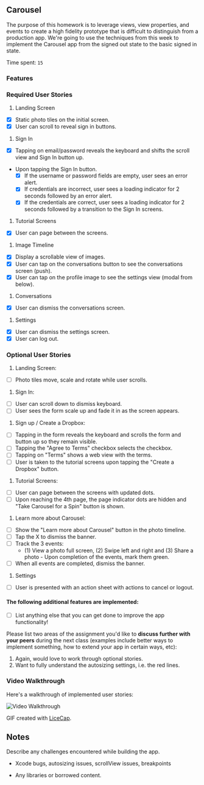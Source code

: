 ## Carousel

The purpose of this homework is to leverage views, view properties, and events to create a high fidelity prototype that is difficult to distinguish from a production app. We're going to use the techniques from this week to implement the Carousel app from the signed out state to the basic signed in state.

Time spent: `15`

### Features

### Required User Stories

1. Landing Screen
  - [x] Static photo tiles on the initial screen.
  - [x] User can scroll to reveal sign in buttons.
1. Sign In
  - [x] Tapping on email/password reveals the keyboard and shifts the scroll view and Sign In button up.
  - Upon tapping the Sign In button.
     - [x] If the username or password fields are empty, user sees an error alert.
     - [x] If credentials are incorrect, user sees a loading indicator for 2 seconds followed by an error alert.
     - [x] If the credentials are correct, user sees a loading indicator for 2 seconds followed by a transition to the Sign In screens.
1. Tutorial Screens
  - [x] User can page between the screens.
1. Image Timeline
  - [x] Display a scrollable view of images.
  - [x] User can tap on the conversations button to see the conversations screen (push).
  - [x] User can tap on the profile image to see the settings view (modal from below).
1. Conversations
  - [x] User can dismiss the conversations screen.
1. Settings
  - [x] User can dismiss the settings screen.
  - [x] User can log out.

### Optional User Stories

1. Landing Screen:  
  - [ ] Photo tiles move, scale and rotate while user scrolls.
1. Sign In:
  - [ ] User can scroll down to dismiss keyboard.
  - [ ] User sees the form scale up and fade it in as the screen appears.
1. Sign up / Create a Dropbox:
  - [ ] Tapping in the form reveals the keyboard and scrolls the form and button up so they remain visible.
  - [ ] Tapping the "Agree to Terms" checkbox selects the checkbox.
  - [ ] Tapping on "Terms" shows a web view with the terms.
  - [ ] User is taken to the tutorial screens upon tapping the "Create a Dropbox" button.
1. Tutorial Screens:
  - [ ] User can page between the screens with updated dots.
  - [ ] Upon reaching the 4th page, the page indicator dots are hidden and "Take Carousel for a Spin" button is shown.
1. Learn more about Carousel:
  - [ ] Show the "Learn more about Carousel" button in the photo timeline.
  - [ ] Tap the X to dismiss the banner.
  - [ ] Track the 3 events:
     - (1) View a photo full screen, (2) Swipe left and right and (3) Share a photo  - Upon completion of the events, mark them green.
  - [ ] When all events are completed, dismiss the banner.
1. Settings
  - [ ] User is presented with an action sheet with actions to cancel or logout.


#### The following **additional** features are implemented:

- [ ] List anything else that you can get done to improve the app functionality!

Please list two areas of the assignment you'd like to **discuss further with your peers** during the next class (examples include better ways to implement something, how to extend your app in certain ways, etc):

1. Again, would love to work through optional stories.
2. Want to fully understand the autosizing settings, i.e. the red lines.

### Video Walkthrough 

Here's a walkthrough of implemented user stories:

<img src='http://i.imgur.com/SOa7ZB3.gif' title='Video Walkthrough' width='' alt='Video Walkthrough' />

GIF created with [LiceCap](http://www.cockos.com/licecap/).

## Notes

Describe any challenges encountered while building the app.

* Xcode bugs, autosizing issues, scrollView issues, breakpoints

* Any libraries or borrowed content.
